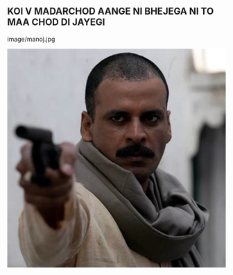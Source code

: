 ## KOI V MADARCHOD AANGE NI BHEJEGA NI TO MAA CHOD DI JAYEGI ##
image/manoj.jpg

![Alt text](image/manoj.jpg?raw=true "Title")
